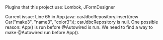 Plugins that this project use: Lombok, JFormDesigner

Current issue:
Line 65 in App.java:
carJdbcRepository.insert(new Car("make3", "name3", "color3"));
carJdbcRepository is null. One possible reason: App() is run before @Autowired is run. We need to find a way to make @Autowired run before App().